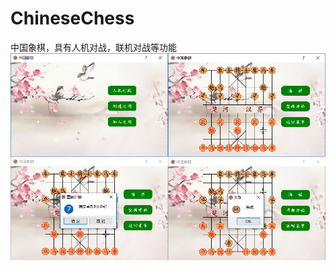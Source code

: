 # ChineseChess
中国象棋，具有人机对战，联机对战等功能
![image](https://github.com/xueyeduling/ChineseChess/blob/master/Img/show.png)